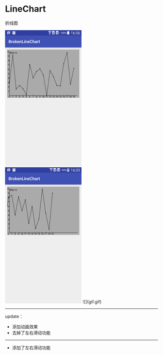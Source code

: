 # LineChart
折线图

<img src="device-2016-12-05-165703.png" width = "50%" />

<img src="device-2016-12-06-160400.png" width = "50%" />
![](gif.gif)

----

update：

* 添加动画效果
* 去掉了左右滑动功能

---
* 添加了左右滑动功能

